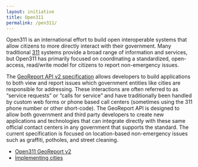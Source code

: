 ```yaml
---
layout: initiative
title: Open311
permalink: /pen311/
---
```


Open311 is an international effort to build open interoperable systems that allow citizens to more directly interact with their government. Many traditional [311](https://en.wikipedia.org/wiki/3-1-1) systems provide a broad range of information and services, but Open311 has primarily focused on coordinating a standardized, open-access, read/write model for citizens to report non-emergency issues.

The [GeoReport API v2 specification](http://wiki.open311.org/GeoReport_v2) allows developers to build applications to both view and report issues which government entities like cities are responsible for addressing. These interactions are often referred to as “service requests” or “calls for service” and have traditionally been handled by custom web forms or phone based call centers (sometimes using the 311 phone number or other short-code). The GeoReport API is designed to allow both government and third party developers to create new applications and technologies that can integrate directly with these same official contact centers in any government that supports the standard. The current specification is focused on location-based non-emergency issues such as graffiti, potholes, and street cleaning.

- [Open311 GeoReport v2](http://wiki.open311.org/GeoReport_v2)
- [Implementing cities](http://wiki.open311.org/GeoReport_v2/Servers/)

